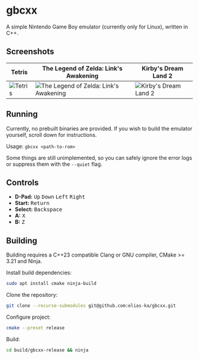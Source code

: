 # gbcxx

A simple Nintendo Game Boy emulator (currently only for Linux), written in C++.

## Screenshots
| Tetris | The Legend of Zelda: Link's Awakening | Kirby's Dream Land 2 |
|---|---|---|
| ![Tetris](https://github.com/user-attachments/assets/88607530-b1b7-46fd-bac3-5641f7ccea61) | ![The Legend of Zelda: Link's Awakening]( https://github.com/user-attachments/assets/7c48d0cc-8b74-4b4e-a082-1116b0498473 ) | ![Kirby's Dream Land 2]( https://github.com/user-attachments/assets/540cfcc1-e239-4284-962f-5244e6947b11 ) |

## Running
Currently, no prebuilt binaries are provided. If you wish to build the emulator yourself, scroll down for instructions.

Usage: `gbcxx <path-to-rom>`

Some things are still unimplemented, so you can safely ignore the error logs or suppress them with the `--quiet` flag.

## Controls
- **D-Pad:** <kbd>Up</kbd> <kbd>Down</kbd> <kbd>Left</kbd> <kbd>Right</kbd>
- **Start:** <kbd>Return</kbd>
- **Select:** <kbd>Backspace</kbd>
- **A:** <kbd>X</kbd>
- **B:** <kbd>Z</kbd>


## Building
Building requires a C++23 compatible Clang or GNU compiler, CMake >= 3.21 and Ninja.

Install build dependencies:
```bash
sudo apt install cmake ninja-build
```

Clone the repository:
```bash
git clone --recurse-submodules git@github.com:elias-ka/gbcxx.git
```

Configure project:
```bash
cmake --preset release
```

Build:
```bash
cd build/gbcxx-release && ninja
```
